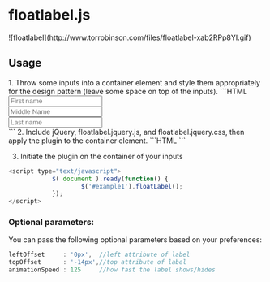 <h1>floatlabel.js</h1>
![floatlabel](http://www.torrobinson.com/files/floatlabel-xab2RPp8YI.gif)

<h2>Usage</h2>
1. Throw some inputs into a container element and style them appropriately for the design pattern (leave some space on top of the inputs).
```HTML
 <div id="example1">
                <input type="text" id="fname" placeholder="First name"  />  <br/>
                <input type="text" id="mname" placeholder="Middle Name" />  <br/>
                <input type="text" id="lname" placeholder="Last name"   />  <br/>
 </div>
```
2. Include jQuery, floatlabel.jquery.js, and floatlabel.jquery.css, then apply the plugin to the container element.
```HTML
  <!-- load jQuery -->
  <script src="http://code.jquery.com/jquery-2.1.0.min.js" /></script>
       
  <!-- load floatTable and its css -->
  <script src="floatlabel.jquery.js"></script>
  <link rel="stylesheet" type="text/css" href="floatlable.jquery.css">
```

3. Initiate the plugin on the container of your inputs
```javascript
<script type="text/javascript">
            $( document ).ready(function() {
                    $('#example1').floatLabel();  
            });
</script>
```

### Optional parameters:
You can pass the following optional parameters based on your preferences:
```javascript
leftOffset     : '0px',  //left attribute of label
topOffset      : '-14px',//top attribute of label
animationSpeed : 125     //how fast the label shows/hides
```